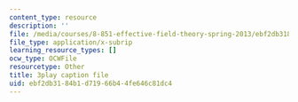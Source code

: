 ```yaml
---
content_type: resource
description: ''
file: /media/courses/8-851-effective-field-theory-spring-2013/ebf2db3184b1d71966b44fe646c81dc4_f4BQ_VHXgd8.srt
file_type: application/x-subrip
learning_resource_types: []
ocw_type: OCWFile
resourcetype: Other
title: 3play caption file
uid: ebf2db31-84b1-d719-66b4-4fe646c81dc4
---
```

